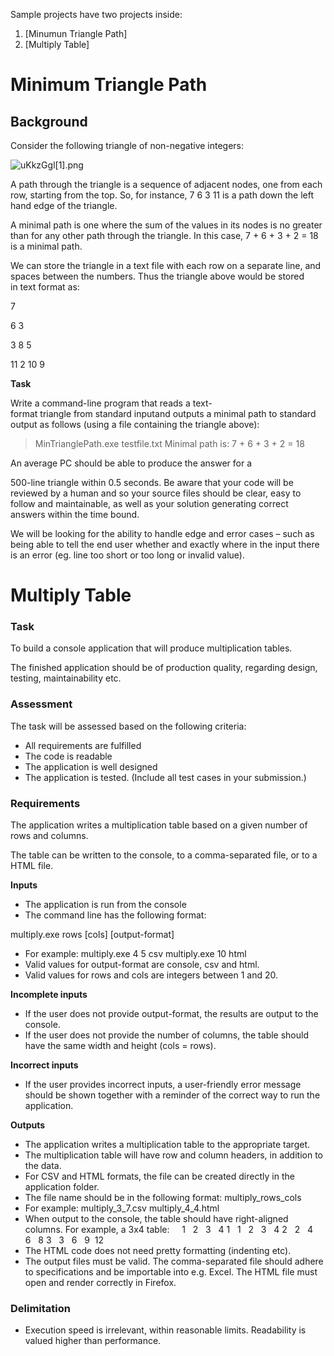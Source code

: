 Sample projects have two projects inside:

1. [Minumun Triangle Path]
2. [Multiply Table]

# Minimum Triangle Path #

## Background ##

Consider the following triangle of non-negative integers:

![uKkzGgl[1].png](https://bitbucket.org/repo/G8RjXd/images/1413163728-uKkzGgl%5B1%5D.png)

A path through the triangle is a sequence of adjacent nodes, one from each row, starting from the top. So, for instance, 7 6 3 11 is a path down the left hand edge of the triangle.

A minimal path is one where the sum of the values in its nodes is no greater than for any other path through the triangle. In this case, 7 + 6 + 3 + 2 = 18 is a minimal path.

We can store the triangle in a text file with each row on a separate line, and spaces between the numbers. Thus the triangle above would be stored in text format as:

7

6 3

3 8 5

11 2 10 9

**Task**

Write a command-line program that reads a text-format triangle from standard inputand outputs a minimal path to standard output as follows (using a file containing the triangle above):

> MinTrianglePath.exe testfile.txt
    Minimal path is: 7 + 6 + 3 + 2 = 18

An average PC should be able to produce the answer for a 

500-line triangle within 0.5 seconds. Be aware that your code will be reviewed by a human and so your source files should be clear, easy to follow and maintainable, as well as your solution generating correct answers within the time bound.

We will be looking for the ability to handle edge and error cases – such as being able to tell the end user whether and exactly where in the input there is an error (eg. line too short or too long or invalid value).

# Multiply Table #

### Task ###

To build a console application that will produce multiplication tables.

The finished application should be of production quality, regarding design, testing, maintainability etc.

### Assessment ###

The task will be assessed based on the following criteria:

-   All requirements are fulfilled
-   The code is readable
-   The application is well designed
-   The application is tested. (Include all test cases in your submission.)

### Requirements ###

The application writes a multiplication table based on a given number of rows and columns.

The table can be written to the console, to a comma-separated file, or to a HTML file.

**Inputs**

-   The application is run from the console
-   The command line has the following format:

multiply.exe rows [cols] [output-format]

-   For example:
    multiply.exe 4 5 csv
    multiply.exe 10 html
-   Valid values for output-format are console, csv and html.
-   Valid values for rows and cols are integers between 1 and 20.

**Incomplete inputs**

-   If the user does not provide output-format, the results are output to the console.
-   If the user does not provide the number of columns, the table should have the same width and height (cols = rows).

**Incorrect inputs**

-   If the user provides incorrect inputs, a user-friendly error message should be shown together with a reminder of the correct way to run the application.

**Outputs**

-   The application writes a multiplication table to the appropriate target.
-   The multiplication table will have row and column headers, in addition to the data.
-   For CSV and HTML formats, the file can be created directly in the application folder.
-   The file name should be in the following format:
    multiply_rows_cols
-   For example:
    multiply_3_7.csv
    multiply_4_4.html
-   When output to the console, the table should have right-aligned columns. For example, a 3x4 table:
        1   2   3   4
    1   1   2   3   4
    2   2   4   6   8
    3   3   6   9  12
-   The HTML code does not need pretty formatting (indenting etc).
-   The output files must be valid. The comma-separated file should adhere to specifications and be importable into e.g. Excel. The HTML file must open and render correctly in Firefox.

### Delimitation ###

-   Execution speed is irrelevant, within reasonable limits. Readability is valued higher than performance.                    
